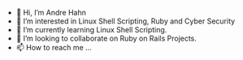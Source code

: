 - 👋 Hi, I’m Andre Hahn
- 👀 I’m interested in Linux Shell Scripting, Ruby and Cyber Security
- 🌱 I’m currently learning Linux Shell Scripting.
- 💞️ I’m looking to collaborate on Ruby on Rails Projects.
- 📫 How to reach me ...

<!---
swsandre/swsandre is a ✨ special ✨ repository because its `README.md` (this file) appears on your GitHub profile.
You can click the Preview link to take a look at your changes.
--->
